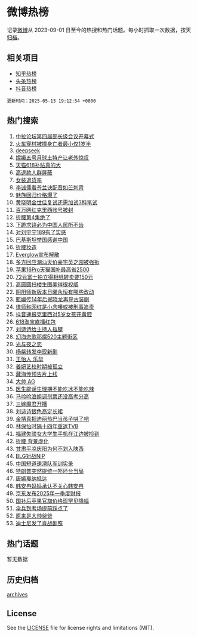 # 微博热榜

记录[微博](https://www.weibo.com)从 2023-09-01 日至今的热搜和热门话题。每小时抓取一次数据，按天[归档](archives)。

## 相关项目

- [知乎热榜](https://github.com/hotarchive/zhihu)
- [头条热榜](https://github.com/hotarchive/toutiao)
- [抖音热榜](https://github.com/hotarchive/douyin)


`更新时间：2025-05-13 19:12:54 +0800`

## 热门搜索

1. [中拉论坛第四届部长级会议开幕式](https://m.weibo.cn/search?containerid=100103type%3D1%26t%3D10%26q%3D%23%E4%B8%AD%E6%8B%89%E8%AE%BA%E5%9D%9B%E7%AC%AC%E5%9B%9B%E5%B1%8A%E9%83%A8%E9%95%BF%E7%BA%A7%E4%BC%9A%E8%AE%AE%E5%BC%80%E5%B9%95%E5%BC%8F%23&stream_entry_id=51&isnewpage=1&extparam=seat%3D1%26stream_entry_id%3D51%26pos%3D0%26filter_type%3Drealtimehot%26cate%3D10103%26c_type%3D51%26dgr%3D0%26q%3D%2523%25E4%25B8%25AD%25E6%258B%2589%25E8%25AE%25BA%25E5%259D%259B%25E7%25AC%25AC%25E5%259B%259B%25E5%25B1%258A%25E9%2583%25A8%25E9%2595%25BF%25E7%25BA%25A7%25E4%25BC%259A%25E8%25AE%25AE%25E5%25BC%2580%25E5%25B9%2595%25E5%25BC%258F%2523%26display_time%3D1747134773%26pre_seqid%3D17471347731250337578323)
1. [火车穿村被撞身亡者最小仅1岁半](https://m.weibo.cn/search?containerid=100103type%3D1%26t%3D10%26q%3D%23%E7%81%AB%E8%BD%A6%E7%A9%BF%E6%9D%91%E8%A2%AB%E6%92%9E%E8%BA%AB%E4%BA%A1%E8%80%85%E6%9C%80%E5%B0%8F%E4%BB%851%E5%B2%81%E5%8D%8A%23&stream_entry_id=31&isnewpage=1&extparam=seat%3D1%26stream_entry_id%3D31%26lcate%3D5001%26q%3D%2523%25E7%2581%25AB%25E8%25BD%25A6%25E7%25A9%25BF%25E6%259D%2591%25E8%25A2%25AB%25E6%2592%259E%25E8%25BA%25AB%25E4%25BA%25A1%25E8%2580%2585%25E6%259C%2580%25E5%25B0%258F%25E4%25BB%25851%25E5%25B2%2581%25E5%258D%258A%2523%26dgr%3D0%26c_type%3D31%26pos%3D0%26filter_type%3Drealtimehot%26cate%3D5001%26band_rank%3D1%26realpos%3D1%26flag%3D0%26display_time%3D1747134773%26pre_seqid%3D17471347731250337578323)
1. [deepseek](https://m.weibo.cn/search?containerid=100103type%3D1%26t%3D10%26q%3Ddeepseek&stream_entry_id=31&isnewpage=1&extparam=seat%3D1%26stream_entry_id%3D31%26lcate%3D5001%26q%3Ddeepseek%26dgr%3D0%26c_type%3D31%26pos%3D1%26filter_type%3Drealtimehot%26cate%3D5001%26band_rank%3D2%26realpos%3D2%26flag%3D1%26display_time%3D1747134773%26pre_seqid%3D17471347731250337578323)
1. [嫦娥五号月球土特产让老外惊叹](https://m.weibo.cn/search?containerid=100103type%3D1%26t%3D10%26q%3D%23%E5%AB%A6%E5%A8%A5%E4%BA%94%E5%8F%B7%E6%9C%88%E7%90%83%E5%9C%9F%E7%89%B9%E4%BA%A7%E8%AE%A9%E8%80%81%E5%A4%96%E6%83%8A%E5%8F%B9%23&stream_entry_id=31&isnewpage=1&extparam=seat%3D1%26stream_entry_id%3D31%26lcate%3D5001%26q%3D%2523%25E5%25AB%25A6%25E5%25A8%25A5%25E4%25BA%2594%25E5%258F%25B7%25E6%259C%2588%25E7%2590%2583%25E5%259C%259F%25E7%2589%25B9%25E4%25BA%25A7%25E8%25AE%25A9%25E8%2580%2581%25E5%25A4%2596%25E6%2583%258A%25E5%258F%25B9%2523%26dgr%3D0%26c_type%3D31%26pos%3D2%26filter_type%3Drealtimehot%26cate%3D5001%26band_rank%3D3%26realpos%3D3%26flag%3D0%26display_time%3D1747134773%26pre_seqid%3D17471347731250337578323)
1. [天猫618补贴真的大](https://m.weibo.cn/search?containerid=100103type%3D1%26t%3D10%26q%3D%23%E5%A4%A9%E7%8C%AB618%E8%A1%A5%E8%B4%B4%E7%9C%9F%E7%9A%84%E5%A4%A7%23&stream_entry_id=31&isnewpage=1&extparam=seat%3D1%26stream_entry_id%3D31%26lcate%3D5001%26is_ad_pos%3D1%26q%3D%2523%25E5%25A4%25A9%25E7%258C%25AB618%25E8%25A1%25A5%25E8%25B4%25B4%25E7%259C%259F%25E7%259A%2584%25E5%25A4%25A7%2523%26dgr%3D0%26pos%3D3%26adid%3D285615%26topic_ad%3D1%26cate%3D5001%26band_rank%3D4%26filter_type%3Drealtimehot%26c_type%3D31%26display_time%3D1747134773%26pre_seqid%3D17471347731250337578323)
1. [高退款人群屏蔽](https://m.weibo.cn/search?containerid=100103type%3D1%26t%3D10%26q%3D%E9%AB%98%E9%80%80%E6%AC%BE%E4%BA%BA%E7%BE%A4%E5%B1%8F%E8%94%BD&stream_entry_id=31&isnewpage=1&extparam=seat%3D1%26stream_entry_id%3D31%26lcate%3D5001%26q%3D%25E9%25AB%2598%25E9%2580%2580%25E6%25AC%25BE%25E4%25BA%25BA%25E7%25BE%25A4%25E5%25B1%258F%25E8%2594%25BD%26dgr%3D0%26c_type%3D31%26pos%3D4%26filter_type%3Drealtimehot%26cate%3D5001%26band_rank%3D4%26realpos%3D4%26flag%3D2%26display_time%3D1747134773%26pre_seqid%3D17471347731250337578323)
1. [女装退货率](https://m.weibo.cn/search?containerid=100103type%3D1%26t%3D10%26q%3D%E5%A5%B3%E8%A3%85%E9%80%80%E8%B4%A7%E7%8E%87&stream_entry_id=31&isnewpage=1&extparam=seat%3D1%26stream_entry_id%3D31%26lcate%3D5001%26q%3D%25E5%25A5%25B3%25E8%25A3%2585%25E9%2580%2580%25E8%25B4%25A7%25E7%258E%2587%26dgr%3D0%26c_type%3D31%26pos%3D5%26filter_type%3Drealtimehot%26cate%3D5001%26band_rank%3D5%26realpos%3D5%26flag%3D2%26display_time%3D1747134773%26pre_seqid%3D17471347731250337578323)
1. [李诚儒看苍兰诀配音如芒刺背](https://m.weibo.cn/search?containerid=100103type%3D1%26t%3D10%26q%3D%E6%9D%8E%E8%AF%9A%E5%84%92%E7%9C%8B%E8%8B%8D%E5%85%B0%E8%AF%80%E9%85%8D%E9%9F%B3%E5%A6%82%E8%8A%92%E5%88%BA%E8%83%8C&stream_entry_id=31&isnewpage=1&extparam=seat%3D1%26stream_entry_id%3D31%26lcate%3D5001%26q%3D%25E6%259D%258E%25E8%25AF%259A%25E5%2584%2592%25E7%259C%258B%25E8%258B%258D%25E5%2585%25B0%25E8%25AF%2580%25E9%2585%258D%25E9%259F%25B3%25E5%25A6%2582%25E8%258A%2592%25E5%2588%25BA%25E8%2583%258C%26dgr%3D0%26c_type%3D31%26pos%3D6%26filter_type%3Drealtimehot%26cate%3D5001%26band_rank%3D6%26realpos%3D6%26flag%3D2%26display_time%3D1747134773%26pre_seqid%3D17471347731250337578323)
1. [魅族回归价格爆了](https://m.weibo.cn/search?containerid=100103type%3D1%26t%3D10%26q%3D%23%E9%AD%85%E6%97%8F%E5%9B%9E%E5%BD%92%E4%BB%B7%E6%A0%BC%E7%88%86%E4%BA%86%23&stream_entry_id=31&isnewpage=1&extparam=seat%3D1%26stream_entry_id%3D31%26lcate%3D5001%26is_ad_pos%3D1%26q%3D%2523%25E9%25AD%2585%25E6%2597%258F%25E5%259B%259E%25E5%25BD%2592%25E4%25BB%25B7%25E6%25A0%25BC%25E7%2588%2586%25E4%25BA%2586%2523%26dgr%3D0%26pos%3D7%26adid%3D285797%26topic_ad%3D1%26cate%3D5001%26band_rank%3D7%26filter_type%3Drealtimehot%26c_type%3D31%26display_time%3D1747134773%26pre_seqid%3D17471347731250337578323)
1. [黄晓明金世佳复试还需加试3科笔试](https://m.weibo.cn/search?containerid=100103type%3D1%26t%3D10%26q%3D%23%E9%BB%84%E6%99%93%E6%98%8E%E9%87%91%E4%B8%96%E4%BD%B3%E5%A4%8D%E8%AF%95%E8%BF%98%E9%9C%80%E5%8A%A0%E8%AF%953%E7%A7%91%E7%AC%94%E8%AF%95%23&stream_entry_id=31&isnewpage=1&extparam=seat%3D1%26stream_entry_id%3D31%26lcate%3D5001%26q%3D%2523%25E9%25BB%2584%25E6%2599%2593%25E6%2598%258E%25E9%2587%2591%25E4%25B8%2596%25E4%25BD%25B3%25E5%25A4%258D%25E8%25AF%2595%25E8%25BF%2598%25E9%259C%2580%25E5%258A%25A0%25E8%25AF%25953%25E7%25A7%2591%25E7%25AC%2594%25E8%25AF%2595%2523%26dgr%3D0%26c_type%3D31%26pos%3D8%26filter_type%3Drealtimehot%26cate%3D5001%26band_rank%3D7%26realpos%3D7%26flag%3D2%26display_time%3D1747134773%26pre_seqid%3D17471347731250337578323)
1. [百万网红克里西账号被封](https://m.weibo.cn/search?containerid=100103type%3D1%26t%3D10%26q%3D%23%E7%99%BE%E4%B8%87%E7%BD%91%E7%BA%A2%E5%85%8B%E9%87%8C%E8%A5%BF%E8%B4%A6%E5%8F%B7%E8%A2%AB%E5%B0%81%23&stream_entry_id=31&isnewpage=1&extparam=seat%3D1%26stream_entry_id%3D31%26lcate%3D5001%26q%3D%2523%25E7%2599%25BE%25E4%25B8%2587%25E7%25BD%2591%25E7%25BA%25A2%25E5%2585%258B%25E9%2587%258C%25E8%25A5%25BF%25E8%25B4%25A6%25E5%258F%25B7%25E8%25A2%25AB%25E5%25B0%2581%2523%26dgr%3D0%26c_type%3D31%26pos%3D9%26filter_type%3Drealtimehot%26cate%3D5001%26band_rank%3D8%26realpos%3D8%26flag%3D0%26display_time%3D1747134773%26pre_seqid%3D17471347731250337578323)
1. [折腰第4集绝了](https://m.weibo.cn/search?containerid=100103type%3D1%26t%3D10%26q%3D%E6%8A%98%E8%85%B0%E7%AC%AC4%E9%9B%86%E7%BB%9D%E4%BA%86&stream_entry_id=31&isnewpage=1&extparam=seat%3D1%26stream_entry_id%3D31%26lcate%3D5001%26q%3D%25E6%258A%2598%25E8%2585%25B0%25E7%25AC%25AC4%25E9%259B%2586%25E7%25BB%259D%25E4%25BA%2586%26dgr%3D0%26c_type%3D31%26pos%3D10%26filter_type%3Drealtimehot%26cate%3D5001%26band_rank%3D9%26realpos%3D9%26flag%3D1%26display_time%3D1747134773%26pre_seqid%3D17471347731250337578323)
1. [下跪求饶必为中国人民所不齿](https://m.weibo.cn/search?containerid=100103type%3D1%26t%3D10%26q%3D%23%E4%B8%8B%E8%B7%AA%E6%B1%82%E9%A5%B6%E5%BF%85%E4%B8%BA%E4%B8%AD%E5%9B%BD%E4%BA%BA%E6%B0%91%E6%89%80%E4%B8%8D%E9%BD%BF%23&stream_entry_id=31&isnewpage=1&extparam=seat%3D1%26stream_entry_id%3D31%26lcate%3D5001%26q%3D%2523%25E4%25B8%258B%25E8%25B7%25AA%25E6%25B1%2582%25E9%25A5%25B6%25E5%25BF%2585%25E4%25B8%25BA%25E4%25B8%25AD%25E5%259B%25BD%25E4%25BA%25BA%25E6%25B0%2591%25E6%2589%2580%25E4%25B8%258D%25E9%25BD%25BF%2523%26dgr%3D0%26c_type%3D31%26pos%3D11%26filter_type%3Drealtimehot%26cate%3D5001%26band_rank%3D10%26realpos%3D10%26flag%3D1%26display_time%3D1747134773%26pre_seqid%3D17471347731250337578323)
1. [对刘宇宁189有了实感](https://m.weibo.cn/search?containerid=100103type%3D1%26t%3D10%26q%3D%E5%AF%B9%E5%88%98%E5%AE%87%E5%AE%81189%E6%9C%89%E4%BA%86%E5%AE%9E%E6%84%9F&stream_entry_id=31&isnewpage=1&extparam=seat%3D1%26stream_entry_id%3D31%26lcate%3D5001%26q%3D%25E5%25AF%25B9%25E5%2588%2598%25E5%25AE%2587%25E5%25AE%2581189%25E6%259C%2589%25E4%25BA%2586%25E5%25AE%259E%25E6%2584%259F%26dgr%3D0%26c_type%3D31%26pos%3D12%26filter_type%3Drealtimehot%26cate%3D5001%26band_rank%3D11%26realpos%3D11%26flag%3D1%26display_time%3D1747134773%26pre_seqid%3D17471347731250337578323)
1. [巴基斯坦举国感谢中国](https://m.weibo.cn/search?containerid=100103type%3D1%26t%3D10%26q%3D%E5%B7%B4%E5%9F%BA%E6%96%AF%E5%9D%A6%E4%B8%BE%E5%9B%BD%E6%84%9F%E8%B0%A2%E4%B8%AD%E5%9B%BD&stream_entry_id=31&isnewpage=1&extparam=seat%3D1%26stream_entry_id%3D31%26lcate%3D5001%26q%3D%25E5%25B7%25B4%25E5%259F%25BA%25E6%2596%25AF%25E5%259D%25A6%25E4%25B8%25BE%25E5%259B%25BD%25E6%2584%259F%25E8%25B0%25A2%25E4%25B8%25AD%25E5%259B%25BD%26dgr%3D0%26c_type%3D31%26pos%3D13%26filter_type%3Drealtimehot%26cate%3D5001%26band_rank%3D12%26realpos%3D12%26flag%3D2%26display_time%3D1747134773%26pre_seqid%3D17471347731250337578323)
1. [折腰妆造](https://m.weibo.cn/search?containerid=100103type%3D1%26t%3D10%26q%3D%E6%8A%98%E8%85%B0%E5%A6%86%E9%80%A0&stream_entry_id=31&isnewpage=1&extparam=seat%3D1%26stream_entry_id%3D31%26lcate%3D5001%26q%3D%25E6%258A%2598%25E8%2585%25B0%25E5%25A6%2586%25E9%2580%25A0%26dgr%3D0%26c_type%3D31%26pos%3D14%26filter_type%3Drealtimehot%26cate%3D5001%26band_rank%3D13%26realpos%3D13%26flag%3D0%26display_time%3D1747134773%26pre_seqid%3D17471347731250337578323)
1. [Everglow宣布解散](https://m.weibo.cn/search?containerid=100103type%3D1%26t%3D10%26q%3D%23Everglow%E5%AE%A3%E5%B8%83%E8%A7%A3%E6%95%A3%23&stream_entry_id=31&isnewpage=1&extparam=seat%3D1%26stream_entry_id%3D31%26lcate%3D5001%26q%3D%2523Everglow%25E5%25AE%25A3%25E5%25B8%2583%25E8%25A7%25A3%25E6%2595%25A3%2523%26dgr%3D0%26c_type%3D31%26pos%3D15%26filter_type%3Drealtimehot%26cate%3D5001%26band_rank%3D14%26realpos%3D14%26flag%3D1%26display_time%3D1747134773%26pre_seqid%3D17471347731250337578323)
1. [多方回应潮汕天价豪宅英之园被强拆](https://m.weibo.cn/search?containerid=100103type%3D1%26t%3D10%26q%3D%23%E5%A4%9A%E6%96%B9%E5%9B%9E%E5%BA%94%E6%BD%AE%E6%B1%95%E5%A4%A9%E4%BB%B7%E8%B1%AA%E5%AE%85%E8%8B%B1%E4%B9%8B%E5%9B%AD%E8%A2%AB%E5%BC%BA%E6%8B%86%23&stream_entry_id=31&isnewpage=1&extparam=seat%3D1%26stream_entry_id%3D31%26lcate%3D5001%26q%3D%2523%25E5%25A4%259A%25E6%2596%25B9%25E5%259B%259E%25E5%25BA%2594%25E6%25BD%25AE%25E6%25B1%2595%25E5%25A4%25A9%25E4%25BB%25B7%25E8%25B1%25AA%25E5%25AE%2585%25E8%258B%25B1%25E4%25B9%258B%25E5%259B%25AD%25E8%25A2%25AB%25E5%25BC%25BA%25E6%258B%2586%2523%26dgr%3D0%26c_type%3D31%26pos%3D16%26filter_type%3Drealtimehot%26cate%3D5001%26band_rank%3D15%26realpos%3D15%26flag%3D1%26display_time%3D1747134773%26pre_seqid%3D17471347731250337578323)
1. [苹果16Pro天猫国补最高省2500](https://m.weibo.cn/search?containerid=100103type%3D1%26t%3D10%26q%3D%23%E8%8B%B9%E6%9E%9C16Pro%E5%A4%A9%E7%8C%AB%E5%9B%BD%E8%A1%A5%E6%9C%80%E9%AB%98%E7%9C%812500%23&stream_entry_id=31&isnewpage=1&extparam=seat%3D1%26stream_entry_id%3D31%26lcate%3D5001%26q%3D%2523%25E8%258B%25B9%25E6%259E%259C16Pro%25E5%25A4%25A9%25E7%258C%25AB%25E5%259B%25BD%25E8%25A1%25A5%25E6%259C%2580%25E9%25AB%2598%25E7%259C%25812500%2523%26dgr%3D0%26c_type%3D31%26pos%3D17%26filter_type%3Drealtimehot%26cate%3D5001%26band_rank%3D16%26realpos%3D16%26flag%3D1%26display_time%3D1747134773%26pre_seqid%3D17471347731250337578323)
1. [72元富士拍立得相纸转卖要150元](https://m.weibo.cn/search?containerid=100103type%3D1%26t%3D10%26q%3D%2372%E5%85%83%E5%AF%8C%E5%A3%AB%E6%8B%8D%E7%AB%8B%E5%BE%97%E7%9B%B8%E7%BA%B8%E8%BD%AC%E5%8D%96%E8%A6%81150%E5%85%83%23&stream_entry_id=31&isnewpage=1&extparam=seat%3D1%26stream_entry_id%3D31%26lcate%3D5001%26q%3D%252372%25E5%2585%2583%25E5%25AF%258C%25E5%25A3%25AB%25E6%258B%258D%25E7%25AB%258B%25E5%25BE%2597%25E7%259B%25B8%25E7%25BA%25B8%25E8%25BD%25AC%25E5%258D%2596%25E8%25A6%2581150%25E5%2585%2583%2523%26dgr%3D0%26c_type%3D31%26pos%3D18%26filter_type%3Drealtimehot%26cate%3D5001%26band_rank%3D17%26realpos%3D17%26flag%3D1%26display_time%3D1747134773%26pre_seqid%3D17471347731250337578323)
1. [高圆圆扫楼生图美得很权威](https://m.weibo.cn/search?containerid=100103type%3D1%26t%3D10%26q%3D%E9%AB%98%E5%9C%86%E5%9C%86%E6%89%AB%E6%A5%BC%E7%94%9F%E5%9B%BE%E7%BE%8E%E5%BE%97%E5%BE%88%E6%9D%83%E5%A8%81&stream_entry_id=31&isnewpage=1&extparam=seat%3D1%26stream_entry_id%3D31%26lcate%3D5001%26q%3D%25E9%25AB%2598%25E5%259C%2586%25E5%259C%2586%25E6%2589%25AB%25E6%25A5%25BC%25E7%2594%259F%25E5%259B%25BE%25E7%25BE%258E%25E5%25BE%2597%25E5%25BE%2588%25E6%259D%2583%25E5%25A8%2581%26dgr%3D0%26c_type%3D31%26pos%3D19%26filter_type%3Drealtimehot%26cate%3D5001%26band_rank%3D18%26realpos%3D18%26flag%3D1%26display_time%3D1747134773%26pre_seqid%3D17471347731250337578323)
1. [阴阳师新版本日曜永恒有哪些改动](https://m.weibo.cn/search?containerid=100103type%3D1%26t%3D10%26q%3D%E9%98%B4%E9%98%B3%E5%B8%88%E6%96%B0%E7%89%88%E6%9C%AC%E6%97%A5%E6%9B%9C%E6%B0%B8%E6%81%92%E6%9C%89%E5%93%AA%E4%BA%9B%E6%94%B9%E5%8A%A8&stream_entry_id=31&isnewpage=1&extparam=seat%3D1%26stream_entry_id%3D31%26lcate%3D5001%26is_ai_ask%3D1%26filter_type%3Drealtimehot%26dgr%3D0%26c_type%3D31%26pos%3D20%26q%3D%25E9%2598%25B4%25E9%2598%25B3%25E5%25B8%2588%25E6%2596%25B0%25E7%2589%2588%25E6%259C%25AC%25E6%2597%25A5%25E6%259B%259C%25E6%25B0%25B8%25E6%2581%2592%25E6%259C%2589%25E5%2593%25AA%25E4%25BA%259B%25E6%2594%25B9%25E5%258A%25A8%26cate%3D5001%26band_rank%3D19%26realpos%3D19%26flag%3D1%26display_time%3D1747134773%26pre_seqid%3D17471347731250337578323)
1. [甄嬛传14年后郑晓龙再导古装剧](https://m.weibo.cn/search?containerid=100103type%3D1%26t%3D10%26q%3D%23%E7%94%84%E5%AC%9B%E4%BC%A014%E5%B9%B4%E5%90%8E%E9%83%91%E6%99%93%E9%BE%99%E5%86%8D%E5%AF%BC%E5%8F%A4%E8%A3%85%E5%89%A7%23&stream_entry_id=31&isnewpage=1&extparam=seat%3D1%26stream_entry_id%3D31%26lcate%3D5001%26q%3D%2523%25E7%2594%2584%25E5%25AC%259B%25E4%25BC%25A014%25E5%25B9%25B4%25E5%2590%258E%25E9%2583%2591%25E6%2599%2593%25E9%25BE%2599%25E5%2586%258D%25E5%25AF%25BC%25E5%258F%25A4%25E8%25A3%2585%25E5%2589%25A7%2523%26dgr%3D0%26c_type%3D31%26pos%3D21%26filter_type%3Drealtimehot%26cate%3D5001%26band_rank%3D20%26realpos%3D20%26flag%3D1%26display_time%3D1747134773%26pre_seqid%3D17471347731250337578323)
1. [律师称网红是小念噢或被刑事追责](https://m.weibo.cn/search?containerid=100103type%3D1%26t%3D10%26q%3D%23%E5%BE%8B%E5%B8%88%E7%A7%B0%E7%BD%91%E7%BA%A2%E6%98%AF%E5%B0%8F%E5%BF%B5%E5%99%A2%E6%88%96%E8%A2%AB%E5%88%91%E4%BA%8B%E8%BF%BD%E8%B4%A3%23&stream_entry_id=31&isnewpage=1&extparam=seat%3D1%26stream_entry_id%3D31%26lcate%3D5001%26q%3D%2523%25E5%25BE%258B%25E5%25B8%2588%25E7%25A7%25B0%25E7%25BD%2591%25E7%25BA%25A2%25E6%2598%25AF%25E5%25B0%258F%25E5%25BF%25B5%25E5%2599%25A2%25E6%2588%2596%25E8%25A2%25AB%25E5%2588%2591%25E4%25BA%258B%25E8%25BF%25BD%25E8%25B4%25A3%2523%26dgr%3D0%26c_type%3D31%26pos%3D22%26filter_type%3Drealtimehot%26cate%3D5001%26band_rank%3D21%26realpos%3D21%26flag%3D0%26display_time%3D1747134773%26pre_seqid%3D17471347731250337578323)
1. [抖音通报克里西对5岁女孩开黄腔](https://m.weibo.cn/search?containerid=100103type%3D1%26t%3D10%26q%3D%23%E6%8A%96%E9%9F%B3%E9%80%9A%E6%8A%A5%E5%85%8B%E9%87%8C%E8%A5%BF%E5%AF%B95%E5%B2%81%E5%A5%B3%E5%AD%A9%E5%BC%80%E9%BB%84%E8%85%94%23&stream_entry_id=31&isnewpage=1&extparam=seat%3D1%26stream_entry_id%3D31%26lcate%3D5001%26q%3D%2523%25E6%258A%2596%25E9%259F%25B3%25E9%2580%259A%25E6%258A%25A5%25E5%2585%258B%25E9%2587%258C%25E8%25A5%25BF%25E5%25AF%25B95%25E5%25B2%2581%25E5%25A5%25B3%25E5%25AD%25A9%25E5%25BC%2580%25E9%25BB%2584%25E8%2585%2594%2523%26dgr%3D0%26c_type%3D31%26pos%3D23%26filter_type%3Drealtimehot%26cate%3D5001%26band_rank%3D22%26realpos%3D22%26flag%3D0%26display_time%3D1747134773%26pre_seqid%3D17471347731250337578323)
1. [618淘宝直播红包](https://m.weibo.cn/search?containerid=100103type%3D1%26t%3D10%26q%3D%23618%E6%B7%98%E5%AE%9D%E7%9B%B4%E6%92%AD%E7%BA%A2%E5%8C%85%23&stream_entry_id=31&isnewpage=1&extparam=seat%3D1%26stream_entry_id%3D31%26lcate%3D5001%26q%3D%2523618%25E6%25B7%2598%25E5%25AE%259D%25E7%259B%25B4%25E6%2592%25AD%25E7%25BA%25A2%25E5%258C%2585%2523%26dgr%3D0%26c_type%3D31%26pos%3D24%26filter_type%3Drealtimehot%26cate%3D5001%26band_rank%3D23%26realpos%3D23%26flag%3D1%26display_time%3D1747134773%26pre_seqid%3D17471347731250337578323)
1. [刘诗诗给主持人挡腿](https://m.weibo.cn/search?containerid=100103type%3D1%26t%3D10%26q%3D%23%E5%88%98%E8%AF%97%E8%AF%97%E7%BB%99%E4%B8%BB%E6%8C%81%E4%BA%BA%E6%8C%A1%E8%85%BF%23&stream_entry_id=31&isnewpage=1&extparam=seat%3D1%26stream_entry_id%3D31%26lcate%3D5001%26q%3D%2523%25E5%2588%2598%25E8%25AF%2597%25E8%25AF%2597%25E7%25BB%2599%25E4%25B8%25BB%25E6%258C%2581%25E4%25BA%25BA%25E6%258C%25A1%25E8%2585%25BF%2523%26dgr%3D0%26c_type%3D31%26pos%3D25%26filter_type%3Drealtimehot%26cate%3D5001%26band_rank%3D24%26realpos%3D24%26flag%3D1%26display_time%3D1747134773%26pre_seqid%3D17471347731250337578323)
1. [幻海恋歌祁煜520主题街区](https://m.weibo.cn/search?containerid=100103type%3D1%26t%3D10%26q%3D%E5%B9%BB%E6%B5%B7%E6%81%8B%E6%AD%8C%E7%A5%81%E7%85%9C520%E4%B8%BB%E9%A2%98%E8%A1%97%E5%8C%BA&stream_entry_id=31&isnewpage=1&extparam=seat%3D1%26stream_entry_id%3D31%26lcate%3D5001%26q%3D%25E5%25B9%25BB%25E6%25B5%25B7%25E6%2581%258B%25E6%25AD%258C%25E7%25A5%2581%25E7%2585%259C520%25E4%25B8%25BB%25E9%25A2%2598%25E8%25A1%2597%25E5%258C%25BA%26dgr%3D0%26c_type%3D31%26pos%3D26%26filter_type%3Drealtimehot%26cate%3D5001%26band_rank%3D25%26realpos%3D25%26flag%3D1%26display_time%3D1747134773%26pre_seqid%3D17471347731250337578323)
1. [光与夜之恋](https://m.weibo.cn/search?containerid=100103type%3D1%26t%3D10%26q%3D%E5%85%89%E4%B8%8E%E5%A4%9C%E4%B9%8B%E6%81%8B&stream_entry_id=31&isnewpage=1&extparam=seat%3D1%26stream_entry_id%3D31%26lcate%3D5001%26q%3D%25E5%2585%2589%25E4%25B8%258E%25E5%25A4%259C%25E4%25B9%258B%25E6%2581%258B%26dgr%3D0%26c_type%3D31%26pos%3D27%26filter_type%3Drealtimehot%26cate%3D5001%26band_rank%3D26%26realpos%3D26%26flag%3D1%26display_time%3D1747134773%26pre_seqid%3D17471347731250337578323)
1. [杨紫转发李现新剧](https://m.weibo.cn/search?containerid=100103type%3D1%26t%3D10%26q%3D%23%E6%9D%A8%E7%B4%AB%E8%BD%AC%E5%8F%91%E6%9D%8E%E7%8E%B0%E6%96%B0%E5%89%A7%23&stream_entry_id=31&isnewpage=1&extparam=seat%3D1%26stream_entry_id%3D31%26lcate%3D5001%26q%3D%2523%25E6%259D%25A8%25E7%25B4%25AB%25E8%25BD%25AC%25E5%258F%2591%25E6%259D%258E%25E7%258E%25B0%25E6%2596%25B0%25E5%2589%25A7%2523%26dgr%3D0%26c_type%3D31%26pos%3D28%26filter_type%3Drealtimehot%26cate%3D5001%26band_rank%3D27%26realpos%3D27%26flag%3D1%26display_time%3D1747134773%26pre_seqid%3D17471347731250337578323)
1. [王怡人 乐华](https://m.weibo.cn/search?containerid=100103type%3D1%26t%3D10%26q%3D%E7%8E%8B%E6%80%A1%E4%BA%BA+%E4%B9%90%E5%8D%8E&stream_entry_id=31&isnewpage=1&extparam=seat%3D1%26stream_entry_id%3D31%26lcate%3D5001%26q%3D%25E7%258E%258B%25E6%2580%25A1%25E4%25BA%25BA%2520%25E4%25B9%2590%25E5%258D%258E%26dgr%3D0%26c_type%3D31%26pos%3D29%26filter_type%3Drealtimehot%26cate%3D5001%26band_rank%3D28%26realpos%3D28%26flag%3D1%26display_time%3D1747134773%26pre_seqid%3D17471347731250337578323)
1. [姜妍艺校时期被孤立](https://m.weibo.cn/search?containerid=100103type%3D1%26t%3D10%26q%3D%E5%A7%9C%E5%A6%8D%E8%89%BA%E6%A0%A1%E6%97%B6%E6%9C%9F%E8%A2%AB%E5%AD%A4%E7%AB%8B&stream_entry_id=31&isnewpage=1&extparam=seat%3D1%26stream_entry_id%3D31%26lcate%3D5001%26q%3D%25E5%25A7%259C%25E5%25A6%258D%25E8%2589%25BA%25E6%25A0%25A1%25E6%2597%25B6%25E6%259C%259F%25E8%25A2%25AB%25E5%25AD%25A4%25E7%25AB%258B%26dgr%3D0%26c_type%3D31%26pos%3D30%26filter_type%3Drealtimehot%26cate%3D5001%26band_rank%3D29%26realpos%3D29%26flag%3D1%26display_time%3D1747134773%26pre_seqid%3D17471347731250337578323)
1. [藏海传预告片上线](https://m.weibo.cn/search?containerid=100103type%3D1%26t%3D10%26q%3D%23%E8%97%8F%E6%B5%B7%E4%BC%A0%E9%A2%84%E5%91%8A%E7%89%87%E4%B8%8A%E7%BA%BF%23&stream_entry_id=31&isnewpage=1&extparam=seat%3D1%26stream_entry_id%3D31%26lcate%3D5001%26q%3D%2523%25E8%2597%258F%25E6%25B5%25B7%25E4%25BC%25A0%25E9%25A2%2584%25E5%2591%258A%25E7%2589%2587%25E4%25B8%258A%25E7%25BA%25BF%2523%26dgr%3D0%26c_type%3D31%26pos%3D31%26filter_type%3Drealtimehot%26cate%3D5001%26band_rank%3D30%26realpos%3D30%26flag%3D1%26display_time%3D1747134773%26pre_seqid%3D17471347731250337578323)
1. [大帅 AG](https://m.weibo.cn/search?containerid=100103type%3D1%26t%3D10%26q%3D%E5%A4%A7%E5%B8%85+AG&stream_entry_id=31&isnewpage=1&extparam=seat%3D1%26stream_entry_id%3D31%26lcate%3D5001%26q%3D%25E5%25A4%25A7%25E5%25B8%2585%2520AG%26dgr%3D0%26c_type%3D31%26pos%3D32%26filter_type%3Drealtimehot%26cate%3D5001%26band_rank%3D31%26realpos%3D31%26flag%3D1%26display_time%3D1747134773%26pre_seqid%3D17471347731250337578323)
1. [医生辟谣生理期不能吃冰不能吃辣](https://m.weibo.cn/search?containerid=100103type%3D1%26t%3D10%26q%3D%23%E5%8C%BB%E7%94%9F%E8%BE%9F%E8%B0%A3%E7%94%9F%E7%90%86%E6%9C%9F%E4%B8%8D%E8%83%BD%E5%90%83%E5%86%B0%E4%B8%8D%E8%83%BD%E5%90%83%E8%BE%A3%23&stream_entry_id=31&isnewpage=1&extparam=seat%3D1%26stream_entry_id%3D31%26lcate%3D5001%26q%3D%2523%25E5%258C%25BB%25E7%2594%259F%25E8%25BE%259F%25E8%25B0%25A3%25E7%2594%259F%25E7%2590%2586%25E6%259C%259F%25E4%25B8%258D%25E8%2583%25BD%25E5%2590%2583%25E5%2586%25B0%25E4%25B8%258D%25E8%2583%25BD%25E5%2590%2583%25E8%25BE%25A3%2523%26dgr%3D0%26c_type%3D31%26pos%3D33%26filter_type%3Drealtimehot%26cate%3D5001%26band_rank%3D32%26realpos%3D32%26flag%3D0%26display_time%3D1747134773%26pre_seqid%3D17471347731250337578323)
1. [马吟吟浪姐调剂票还没高考分高](https://m.weibo.cn/search?containerid=100103type%3D1%26t%3D10%26q%3D%E9%A9%AC%E5%90%9F%E5%90%9F%E6%B5%AA%E5%A7%90%E8%B0%83%E5%89%82%E7%A5%A8%E8%BF%98%E6%B2%A1%E9%AB%98%E8%80%83%E5%88%86%E9%AB%98&stream_entry_id=31&isnewpage=1&extparam=seat%3D1%26stream_entry_id%3D31%26lcate%3D5001%26q%3D%25E9%25A9%25AC%25E5%2590%259F%25E5%2590%259F%25E6%25B5%25AA%25E5%25A7%2590%25E8%25B0%2583%25E5%2589%2582%25E7%25A5%25A8%25E8%25BF%2598%25E6%25B2%25A1%25E9%25AB%2598%25E8%2580%2583%25E5%2588%2586%25E9%25AB%2598%26dgr%3D0%26c_type%3D31%26pos%3D34%26filter_type%3Drealtimehot%26cate%3D5001%26band_rank%3D33%26realpos%3D33%26flag%3D1%26display_time%3D1747134773%26pre_seqid%3D17471347731250337578323)
1. [三嫁魔君开播](https://m.weibo.cn/search?containerid=100103type%3D1%26t%3D10%26q%3D%23%E4%B8%89%E5%AB%81%E9%AD%94%E5%90%9B%E5%BC%80%E6%92%AD%23&stream_entry_id=31&isnewpage=1&extparam=seat%3D1%26stream_entry_id%3D31%26lcate%3D5001%26q%3D%2523%25E4%25B8%2589%25E5%25AB%2581%25E9%25AD%2594%25E5%2590%259B%25E5%25BC%2580%25E6%2592%25AD%2523%26dgr%3D0%26c_type%3D31%26pos%3D35%26filter_type%3Drealtimehot%26cate%3D5001%26band_rank%3D34%26realpos%3D34%26flag%3D1%26display_time%3D1747134773%26pre_seqid%3D17471347731250337578323)
1. [刘诗诗银色高定长裙](https://m.weibo.cn/search?containerid=100103type%3D1%26t%3D10%26q%3D%23%E5%88%98%E8%AF%97%E8%AF%97%E9%93%B6%E8%89%B2%E9%AB%98%E5%AE%9A%E9%95%BF%E8%A3%99%23&stream_entry_id=31&isnewpage=1&extparam=seat%3D1%26stream_entry_id%3D31%26lcate%3D5001%26q%3D%2523%25E5%2588%2598%25E8%25AF%2597%25E8%25AF%2597%25E9%2593%25B6%25E8%2589%25B2%25E9%25AB%2598%25E5%25AE%259A%25E9%2595%25BF%25E8%25A3%2599%2523%26dgr%3D0%26c_type%3D31%26pos%3D36%26filter_type%3Drealtimehot%26cate%3D5001%26band_rank%3D35%26realpos%3D35%26flag%3D1%26display_time%3D1747134773%26pre_seqid%3D17471347731250337578323)
1. [金靖真把迪丽热巴当孩子哄了吧](https://m.weibo.cn/search?containerid=100103type%3D1%26t%3D10%26q%3D%E9%87%91%E9%9D%96%E7%9C%9F%E6%8A%8A%E8%BF%AA%E4%B8%BD%E7%83%AD%E5%B7%B4%E5%BD%93%E5%AD%A9%E5%AD%90%E5%93%84%E4%BA%86%E5%90%A7&stream_entry_id=31&isnewpage=1&extparam=seat%3D1%26stream_entry_id%3D31%26lcate%3D5001%26q%3D%25E9%2587%2591%25E9%259D%2596%25E7%259C%259F%25E6%258A%258A%25E8%25BF%25AA%25E4%25B8%25BD%25E7%2583%25AD%25E5%25B7%25B4%25E5%25BD%2593%25E5%25AD%25A9%25E5%25AD%2590%25E5%2593%2584%25E4%25BA%2586%25E5%2590%25A7%26dgr%3D0%26c_type%3D31%26pos%3D37%26filter_type%3Drealtimehot%26cate%3D5001%26band_rank%3D36%26realpos%3D36%26flag%3D1%26display_time%3D1747134773%26pre_seqid%3D17471347731250337578323)
1. [林保怡时隔十四年重返TVB](https://m.weibo.cn/search?containerid=100103type%3D1%26t%3D10%26q%3D%E6%9E%97%E4%BF%9D%E6%80%A1%E6%97%B6%E9%9A%94%E5%8D%81%E5%9B%9B%E5%B9%B4%E9%87%8D%E8%BF%94TVB&stream_entry_id=31&isnewpage=1&extparam=seat%3D1%26stream_entry_id%3D31%26lcate%3D5001%26q%3D%25E6%259E%2597%25E4%25BF%259D%25E6%2580%25A1%25E6%2597%25B6%25E9%259A%2594%25E5%258D%2581%25E5%259B%259B%25E5%25B9%25B4%25E9%2587%258D%25E8%25BF%2594TVB%26dgr%3D0%26c_type%3D31%26pos%3D38%26filter_type%3Drealtimehot%26cate%3D5001%26band_rank%3D37%26realpos%3D37%26flag%3D1%26display_time%3D1747134773%26pre_seqid%3D17471347731250337578323)
1. [福建失联女大学生手机在江边被捡到](https://m.weibo.cn/search?containerid=100103type%3D1%26t%3D10%26q%3D%23%E7%A6%8F%E5%BB%BA%E5%A4%B1%E8%81%94%E5%A5%B3%E5%A4%A7%E5%AD%A6%E7%94%9F%E6%89%8B%E6%9C%BA%E5%9C%A8%E6%B1%9F%E8%BE%B9%E8%A2%AB%E6%8D%A1%E5%88%B0%23&stream_entry_id=31&isnewpage=1&extparam=seat%3D1%26stream_entry_id%3D31%26lcate%3D5001%26q%3D%2523%25E7%25A6%258F%25E5%25BB%25BA%25E5%25A4%25B1%25E8%2581%2594%25E5%25A5%25B3%25E5%25A4%25A7%25E5%25AD%25A6%25E7%2594%259F%25E6%2589%258B%25E6%259C%25BA%25E5%259C%25A8%25E6%25B1%259F%25E8%25BE%25B9%25E8%25A2%25AB%25E6%258D%25A1%25E5%2588%25B0%2523%26dgr%3D0%26c_type%3D31%26pos%3D39%26filter_type%3Drealtimehot%26cate%3D5001%26band_rank%3D38%26realpos%3D38%26flag%3D1%26display_time%3D1747134773%26pre_seqid%3D17471347731250337578323)
1. [折腰 背景虚化](https://m.weibo.cn/search?containerid=100103type%3D1%26t%3D10%26q%3D%E6%8A%98%E8%85%B0+%E8%83%8C%E6%99%AF%E8%99%9A%E5%8C%96&stream_entry_id=31&isnewpage=1&extparam=seat%3D1%26stream_entry_id%3D31%26lcate%3D5001%26q%3D%25E6%258A%2598%25E8%2585%25B0%2520%25E8%2583%258C%25E6%2599%25AF%25E8%2599%259A%25E5%258C%2596%26dgr%3D0%26c_type%3D31%26pos%3D40%26filter_type%3Drealtimehot%26cate%3D5001%26band_rank%3D39%26realpos%3D39%26flag%3D1%26display_time%3D1747134773%26pre_seqid%3D17471347731250337578323)
1. [甘肃平凉庆阳为何不划入陕西](https://m.weibo.cn/search?containerid=100103type%3D1%26t%3D10%26q%3D%E7%94%98%E8%82%83%E5%B9%B3%E5%87%89%E5%BA%86%E9%98%B3%E4%B8%BA%E4%BD%95%E4%B8%8D%E5%88%92%E5%85%A5%E9%99%95%E8%A5%BF&stream_entry_id=31&isnewpage=1&extparam=seat%3D1%26stream_entry_id%3D31%26lcate%3D5001%26q%3D%25E7%2594%2598%25E8%2582%2583%25E5%25B9%25B3%25E5%2587%2589%25E5%25BA%2586%25E9%2598%25B3%25E4%25B8%25BA%25E4%25BD%2595%25E4%25B8%258D%25E5%2588%2592%25E5%2585%25A5%25E9%2599%2595%25E8%25A5%25BF%26dgr%3D0%26c_type%3D31%26pos%3D41%26filter_type%3Drealtimehot%26cate%3D5001%26band_rank%3D40%26realpos%3D40%26flag%3D1%26display_time%3D1747134773%26pre_seqid%3D17471347731250337578323)
1. [BLG对战NIP](https://m.weibo.cn/search?containerid=100103type%3D1%26t%3D10%26q%3DBLG%E5%AF%B9%E6%88%98NIP&stream_entry_id=31&isnewpage=1&extparam=seat%3D1%26stream_entry_id%3D31%26lcate%3D5001%26q%3DBLG%25E5%25AF%25B9%25E6%2588%2598NIP%26dgr%3D0%26c_type%3D31%26pos%3D42%26filter_type%3Drealtimehot%26cate%3D5001%26band_rank%3D41%26realpos%3D41%26flag%3D1%26display_time%3D1747134773%26pre_seqid%3D17471347731250337578323)
1. [中国短道速滑队军训实录](https://m.weibo.cn/search?containerid=100103type%3D1%26t%3D10%26q%3D%23%E4%B8%AD%E5%9B%BD%E7%9F%AD%E9%81%93%E9%80%9F%E6%BB%91%E9%98%9F%E5%86%9B%E8%AE%AD%E5%AE%9E%E5%BD%95%23&stream_entry_id=31&isnewpage=1&extparam=seat%3D1%26stream_entry_id%3D31%26lcate%3D5001%26q%3D%2523%25E4%25B8%25AD%25E5%259B%25BD%25E7%259F%25AD%25E9%2581%2593%25E9%2580%259F%25E6%25BB%2591%25E9%2598%259F%25E5%2586%259B%25E8%25AE%25AD%25E5%25AE%259E%25E5%25BD%2595%2523%26dgr%3D0%26c_type%3D31%26pos%3D43%26filter_type%3Drealtimehot%26cate%3D5001%26band_rank%3D42%26realpos%3D42%26flag%3D1%26display_time%3D1747134773%26pre_seqid%3D17471347731250337578323)
1. [特朗普突然提统一吓坏台当局](https://m.weibo.cn/search?containerid=100103type%3D1%26t%3D10%26q%3D%23%E7%89%B9%E6%9C%97%E6%99%AE%E7%AA%81%E7%84%B6%E6%8F%90%E7%BB%9F%E4%B8%80%E5%90%93%E5%9D%8F%E5%8F%B0%E5%BD%93%E5%B1%80%23&stream_entry_id=31&isnewpage=1&extparam=seat%3D1%26stream_entry_id%3D31%26lcate%3D5001%26q%3D%2523%25E7%2589%25B9%25E6%259C%2597%25E6%2599%25AE%25E7%25AA%2581%25E7%2584%25B6%25E6%258F%2590%25E7%25BB%259F%25E4%25B8%2580%25E5%2590%2593%25E5%259D%258F%25E5%258F%25B0%25E5%25BD%2593%25E5%25B1%2580%2523%26dgr%3D0%26c_type%3D31%26pos%3D44%26filter_type%3Drealtimehot%26cate%3D5001%26band_rank%3D43%26realpos%3D43%26flag%3D1%26display_time%3D1747134773%26pre_seqid%3D17471347731250337578323)
1. [唐嫣戛纳抵达](https://m.weibo.cn/search?containerid=100103type%3D1%26t%3D10%26q%3D%23%E5%94%90%E5%AB%A3%E6%88%9B%E7%BA%B3%E6%8A%B5%E8%BE%BE%23&stream_entry_id=31&isnewpage=1&extparam=seat%3D1%26stream_entry_id%3D31%26lcate%3D5001%26q%3D%2523%25E5%2594%2590%25E5%25AB%25A3%25E6%2588%259B%25E7%25BA%25B3%25E6%258A%25B5%25E8%25BE%25BE%2523%26dgr%3D0%26c_type%3D31%26pos%3D45%26filter_type%3Drealtimehot%26cate%3D5001%26band_rank%3D44%26realpos%3D44%26flag%3D1%26display_time%3D1747134773%26pre_seqid%3D17471347731250337578323)
1. [韩安冉妈妈承认不关心韩安冉](https://m.weibo.cn/search?containerid=100103type%3D1%26t%3D10%26q%3D%23%E9%9F%A9%E5%AE%89%E5%86%89%E5%A6%88%E5%A6%88%E6%89%BF%E8%AE%A4%E4%B8%8D%E5%85%B3%E5%BF%83%E9%9F%A9%E5%AE%89%E5%86%89%23&stream_entry_id=31&isnewpage=1&extparam=seat%3D1%26stream_entry_id%3D31%26lcate%3D5001%26q%3D%2523%25E9%259F%25A9%25E5%25AE%2589%25E5%2586%2589%25E5%25A6%2588%25E5%25A6%2588%25E6%2589%25BF%25E8%25AE%25A4%25E4%25B8%258D%25E5%2585%25B3%25E5%25BF%2583%25E9%259F%25A9%25E5%25AE%2589%25E5%2586%2589%2523%26dgr%3D0%26c_type%3D31%26pos%3D46%26filter_type%3Drealtimehot%26cate%3D5001%26band_rank%3D45%26realpos%3D45%26flag%3D1%26display_time%3D1747134773%26pre_seqid%3D17471347731250337578323)
1. [京东发布2025年一季度财报](https://m.weibo.cn/search?containerid=100103type%3D1%26t%3D10%26q%3D%23%E4%BA%AC%E4%B8%9C%E5%8F%91%E5%B8%832025%E5%B9%B4%E4%B8%80%E5%AD%A3%E5%BA%A6%E8%B4%A2%E6%8A%A5%23&stream_entry_id=31&isnewpage=1&extparam=seat%3D1%26stream_entry_id%3D31%26lcate%3D5001%26q%3D%2523%25E4%25BA%25AC%25E4%25B8%259C%25E5%258F%2591%25E5%25B8%25832025%25E5%25B9%25B4%25E4%25B8%2580%25E5%25AD%25A3%25E5%25BA%25A6%25E8%25B4%25A2%25E6%258A%25A5%2523%26dgr%3D0%26c_type%3D31%26pos%3D47%26filter_type%3Drealtimehot%26cate%3D5001%26band_rank%3D46%26realpos%3D46%26flag%3D1%26display_time%3D1747134773%26pre_seqid%3D17471347731250337578323)
1. [国补后苹果官旗价格现罕见降幅](https://m.weibo.cn/search?containerid=100103type%3D1%26t%3D10%26q%3D%23%E5%9B%BD%E8%A1%A5%E5%90%8E%E8%8B%B9%E6%9E%9C%E5%AE%98%E6%97%97%E4%BB%B7%E6%A0%BC%E7%8E%B0%E7%BD%95%E8%A7%81%E9%99%8D%E5%B9%85%23&stream_entry_id=31&isnewpage=1&extparam=seat%3D1%26stream_entry_id%3D31%26lcate%3D5001%26q%3D%2523%25E5%259B%25BD%25E8%25A1%25A5%25E5%2590%258E%25E8%258B%25B9%25E6%259E%259C%25E5%25AE%2598%25E6%2597%2597%25E4%25BB%25B7%25E6%25A0%25BC%25E7%258E%25B0%25E7%25BD%2595%25E8%25A7%2581%25E9%2599%258D%25E5%25B9%2585%2523%26dgr%3D0%26c_type%3D31%26pos%3D48%26filter_type%3Drealtimehot%26cate%3D5001%26band_rank%3D47%26realpos%3D47%26flag%3D1%26display_time%3D1747134773%26pre_seqid%3D17471347731250337578323)
1. [伞兵到考场提前踩点了](https://m.weibo.cn/search?containerid=100103type%3D1%26t%3D10%26q%3D%E4%BC%9E%E5%85%B5%E5%88%B0%E8%80%83%E5%9C%BA%E6%8F%90%E5%89%8D%E8%B8%A9%E7%82%B9%E4%BA%86&stream_entry_id=31&isnewpage=1&extparam=seat%3D1%26stream_entry_id%3D31%26lcate%3D5001%26q%3D%25E4%25BC%259E%25E5%2585%25B5%25E5%2588%25B0%25E8%2580%2583%25E5%259C%25BA%25E6%258F%2590%25E5%2589%258D%25E8%25B8%25A9%25E7%2582%25B9%25E4%25BA%2586%26dgr%3D0%26c_type%3D31%26pos%3D49%26filter_type%3Drealtimehot%26cate%3D5001%26band_rank%3D48%26realpos%3D48%26flag%3D1%26display_time%3D1747134773%26pre_seqid%3D17471347731250337578323)
1. [原来是大帅爸爸](https://m.weibo.cn/search?containerid=100103type%3D1%26t%3D10%26q%3D%23%E5%8E%9F%E6%9D%A5%E6%98%AF%E5%A4%A7%E5%B8%85%E7%88%B8%E7%88%B8%23&stream_entry_id=31&isnewpage=1&extparam=seat%3D1%26stream_entry_id%3D31%26lcate%3D5001%26q%3D%2523%25E5%258E%259F%25E6%259D%25A5%25E6%2598%25AF%25E5%25A4%25A7%25E5%25B8%2585%25E7%2588%25B8%25E7%2588%25B8%2523%26dgr%3D0%26c_type%3D31%26pos%3D50%26filter_type%3Drealtimehot%26cate%3D5001%26band_rank%3D49%26realpos%3D49%26flag%3D1%26display_time%3D1747134773%26pre_seqid%3D17471347731250337578323)
1. [迪士尼发了肖战剧照](https://m.weibo.cn/search?containerid=100103type%3D1%26t%3D10%26q%3D%23%E8%BF%AA%E5%A3%AB%E5%B0%BC%E5%8F%91%E4%BA%86%E8%82%96%E6%88%98%E5%89%A7%E7%85%A7%23&stream_entry_id=31&isnewpage=1&extparam=seat%3D1%26stream_entry_id%3D31%26lcate%3D5001%26q%3D%2523%25E8%25BF%25AA%25E5%25A3%25AB%25E5%25B0%25BC%25E5%258F%2591%25E4%25BA%2586%25E8%2582%2596%25E6%2588%2598%25E5%2589%25A7%25E7%2585%25A7%2523%26dgr%3D0%26c_type%3D31%26pos%3D51%26filter_type%3Drealtimehot%26cate%3D5001%26band_rank%3D50%26realpos%3D50%26flag%3D0%26display_time%3D1747134773%26pre_seqid%3D17471347731250337578323)

## 热门话题

暂无数据

## 历史归档

[archives](archives)

## License

See the [LICENSE](LICENSE) file for license rights and limitations (MIT).
